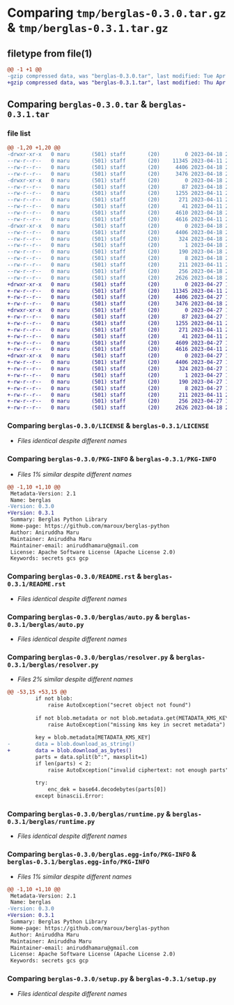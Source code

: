 # Comparing `tmp/berglas-0.3.0.tar.gz` & `tmp/berglas-0.3.1.tar.gz`

## filetype from file(1)

```diff
@@ -1 +1 @@
-gzip compressed data, was "berglas-0.3.0.tar", last modified: Tue Apr 18 21:02:58 2023, max compression
+gzip compressed data, was "berglas-0.3.1.tar", last modified: Thu Apr 27 18:48:21 2023, max compression
```

## Comparing `berglas-0.3.0.tar` & `berglas-0.3.1.tar`

### file list

```diff
@@ -1,20 +1,20 @@
-drwxr-xr-x   0 maru       (501) staff       (20)        0 2023-04-18 21:02:58.533967 berglas-0.3.0/
--rw-r--r--   0 maru       (501) staff       (20)    11345 2023-04-11 20:34:42.000000 berglas-0.3.0/LICENSE
--rw-r--r--   0 maru       (501) staff       (20)     4406 2023-04-18 21:02:58.534024 berglas-0.3.0/PKG-INFO
--rw-r--r--   0 maru       (501) staff       (20)     3476 2023-04-18 20:55:34.000000 berglas-0.3.0/README.rst
-drwxr-xr-x   0 maru       (501) staff       (20)        0 2023-04-18 21:02:58.533240 berglas-0.3.0/berglas/
--rw-r--r--   0 maru       (501) staff       (20)       87 2023-04-18 21:02:57.000000 berglas-0.3.0/berglas/__init__.py
--rw-r--r--   0 maru       (501) staff       (20)     1255 2023-04-11 20:34:42.000000 berglas-0.3.0/berglas/auto.py
--rw-r--r--   0 maru       (501) staff       (20)      271 2023-04-11 20:34:42.000000 berglas-0.3.0/berglas/constants.py
--rw-r--r--   0 maru       (501) staff       (20)       41 2023-04-11 20:34:42.000000 berglas-0.3.0/berglas/exceptions.py
--rw-r--r--   0 maru       (501) staff       (20)     4610 2023-04-18 20:43:05.000000 berglas-0.3.0/berglas/resolver.py
--rw-r--r--   0 maru       (501) staff       (20)     4616 2023-04-11 20:34:42.000000 berglas-0.3.0/berglas/runtime.py
-drwxr-xr-x   0 maru       (501) staff       (20)        0 2023-04-18 21:02:58.533868 berglas-0.3.0/berglas.egg-info/
--rw-r--r--   0 maru       (501) staff       (20)     4406 2023-04-18 21:02:58.000000 berglas-0.3.0/berglas.egg-info/PKG-INFO
--rw-r--r--   0 maru       (501) staff       (20)      324 2023-04-18 21:02:58.000000 berglas-0.3.0/berglas.egg-info/SOURCES.txt
--rw-r--r--   0 maru       (501) staff       (20)        1 2023-04-18 21:02:58.000000 berglas-0.3.0/berglas.egg-info/dependency_links.txt
--rw-r--r--   0 maru       (501) staff       (20)      190 2023-04-18 21:02:58.000000 berglas-0.3.0/berglas.egg-info/requires.txt
--rw-r--r--   0 maru       (501) staff       (20)        8 2023-04-18 21:02:58.000000 berglas-0.3.0/berglas.egg-info/top_level.txt
--rw-r--r--   0 maru       (501) staff       (20)      211 2023-04-11 20:34:42.000000 berglas-0.3.0/pyproject.toml
--rw-r--r--   0 maru       (501) staff       (20)      256 2023-04-18 21:02:58.534263 berglas-0.3.0/setup.cfg
--rw-r--r--   0 maru       (501) staff       (20)     2626 2023-04-18 20:43:05.000000 berglas-0.3.0/setup.py
+drwxr-xr-x   0 maru       (501) staff       (20)        0 2023-04-27 18:48:21.675211 berglas-0.3.1/
+-rw-r--r--   0 maru       (501) staff       (20)    11345 2023-04-11 20:34:42.000000 berglas-0.3.1/LICENSE
+-rw-r--r--   0 maru       (501) staff       (20)     4406 2023-04-27 18:48:21.675282 berglas-0.3.1/PKG-INFO
+-rw-r--r--   0 maru       (501) staff       (20)     3476 2023-04-18 20:55:34.000000 berglas-0.3.1/README.rst
+drwxr-xr-x   0 maru       (501) staff       (20)        0 2023-04-27 18:48:21.674420 berglas-0.3.1/berglas/
+-rw-r--r--   0 maru       (501) staff       (20)       87 2023-04-27 18:48:21.000000 berglas-0.3.1/berglas/__init__.py
+-rw-r--r--   0 maru       (501) staff       (20)     1255 2023-04-11 20:34:42.000000 berglas-0.3.1/berglas/auto.py
+-rw-r--r--   0 maru       (501) staff       (20)      271 2023-04-11 20:34:42.000000 berglas-0.3.1/berglas/constants.py
+-rw-r--r--   0 maru       (501) staff       (20)       41 2023-04-11 20:34:42.000000 berglas-0.3.1/berglas/exceptions.py
+-rw-r--r--   0 maru       (501) staff       (20)     4609 2023-04-27 18:46:43.000000 berglas-0.3.1/berglas/resolver.py
+-rw-r--r--   0 maru       (501) staff       (20)     4616 2023-04-11 20:34:42.000000 berglas-0.3.1/berglas/runtime.py
+drwxr-xr-x   0 maru       (501) staff       (20)        0 2023-04-27 18:48:21.675074 berglas-0.3.1/berglas.egg-info/
+-rw-r--r--   0 maru       (501) staff       (20)     4406 2023-04-27 18:48:21.000000 berglas-0.3.1/berglas.egg-info/PKG-INFO
+-rw-r--r--   0 maru       (501) staff       (20)      324 2023-04-27 18:48:21.000000 berglas-0.3.1/berglas.egg-info/SOURCES.txt
+-rw-r--r--   0 maru       (501) staff       (20)        1 2023-04-27 18:48:21.000000 berglas-0.3.1/berglas.egg-info/dependency_links.txt
+-rw-r--r--   0 maru       (501) staff       (20)      190 2023-04-27 18:48:21.000000 berglas-0.3.1/berglas.egg-info/requires.txt
+-rw-r--r--   0 maru       (501) staff       (20)        8 2023-04-27 18:48:21.000000 berglas-0.3.1/berglas.egg-info/top_level.txt
+-rw-r--r--   0 maru       (501) staff       (20)      211 2023-04-11 20:34:42.000000 berglas-0.3.1/pyproject.toml
+-rw-r--r--   0 maru       (501) staff       (20)      256 2023-04-27 18:48:21.675507 berglas-0.3.1/setup.cfg
+-rw-r--r--   0 maru       (501) staff       (20)     2626 2023-04-18 20:43:05.000000 berglas-0.3.1/setup.py
```

### Comparing `berglas-0.3.0/LICENSE` & `berglas-0.3.1/LICENSE`

 * *Files identical despite different names*

### Comparing `berglas-0.3.0/PKG-INFO` & `berglas-0.3.1/PKG-INFO`

 * *Files 1% similar despite different names*

```diff
@@ -1,10 +1,10 @@
 Metadata-Version: 2.1
 Name: berglas
-Version: 0.3.0
+Version: 0.3.1
 Summary: Berglas Python Library
 Home-page: https://github.com/maroux/berglas-python
 Author: Aniruddha Maru
 Maintainer: Aniruddha Maru
 Maintainer-email: aniruddhamaru@gmail.com
 License: Apache Software License (Apache License 2.0)
 Keywords: secrets gcs gcp
```

### Comparing `berglas-0.3.0/README.rst` & `berglas-0.3.1/README.rst`

 * *Files identical despite different names*

### Comparing `berglas-0.3.0/berglas/auto.py` & `berglas-0.3.1/berglas/auto.py`

 * *Files identical despite different names*

### Comparing `berglas-0.3.0/berglas/resolver.py` & `berglas-0.3.1/berglas/resolver.py`

 * *Files 2% similar despite different names*

```diff
@@ -53,15 +53,15 @@
         if not blob:
             raise AutoException("secret object not found")
 
         if not blob.metadata or not blob.metadata.get(METADATA_KMS_KEY):
             raise AutoException("missing kms key in secret metadata")
 
         key = blob.metadata[METADATA_KMS_KEY]
-        data = blob.download_as_string()
+        data = blob.download_as_bytes()
         parts = data.split(b":", maxsplit=1)
         if len(parts) < 2:
             raise AutoException("invalid ciphertext: not enough parts")
 
         try:
             enc_dek = base64.decodebytes(parts[0])
         except binascii.Error:
```

### Comparing `berglas-0.3.0/berglas/runtime.py` & `berglas-0.3.1/berglas/runtime.py`

 * *Files identical despite different names*

### Comparing `berglas-0.3.0/berglas.egg-info/PKG-INFO` & `berglas-0.3.1/berglas.egg-info/PKG-INFO`

 * *Files 1% similar despite different names*

```diff
@@ -1,10 +1,10 @@
 Metadata-Version: 2.1
 Name: berglas
-Version: 0.3.0
+Version: 0.3.1
 Summary: Berglas Python Library
 Home-page: https://github.com/maroux/berglas-python
 Author: Aniruddha Maru
 Maintainer: Aniruddha Maru
 Maintainer-email: aniruddhamaru@gmail.com
 License: Apache Software License (Apache License 2.0)
 Keywords: secrets gcs gcp
```

### Comparing `berglas-0.3.0/setup.py` & `berglas-0.3.1/setup.py`

 * *Files identical despite different names*

